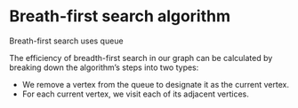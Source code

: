 # Breath-first search algorithm
Breath-first search uses queue

The efficiency of breadth-first search in our graph can be calculated by
breaking down the algorithm’s steps into two types:
- We remove a vertex from the queue to designate it as the current vertex.
- For each current vertex, we visit each of its adjacent vertices.
